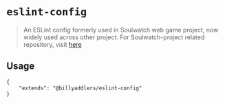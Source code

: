 # `eslint-config`

> An ESLint config formerly used in Soulwatch web game project, now widely used across other project.
For Soulwatch-project related repository, visit [here](https://github.com/BillyAddlers/soulwatch)

## Usage

```
{
    "extends": "@billyaddlers/eslint-config"
}
```
